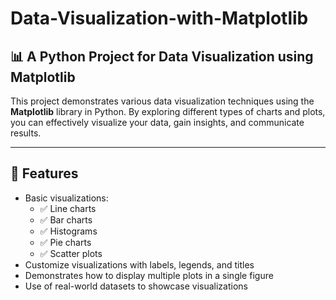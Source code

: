# Data-Visualization-with-Matplotlib

## 📊 A Python Project for Data Visualization using Matplotlib  

This project demonstrates various data visualization techniques using the **Matplotlib** library in Python. By exploring different types of charts and plots, you can effectively visualize your data, gain insights, and communicate results. 

---

## 🚀 Features  

- Basic visualizations:
  - ✅ Line charts  
  - ✅ Bar charts  
  - ✅ Histograms  
  - ✅ Pie charts  
  - ✅ Scatter plots  
- Customize visualizations with labels, legends, and titles  
- Demonstrates how to display multiple plots in a single figure  
- Use of real-world datasets to showcase visualizations  
